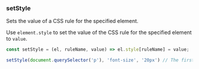 ### setStyle

Sets the value of a CSS rule for the specified element.

Use `element.style` to set the value of the CSS rule for the specified element to `value`.

```js
const setStyle = (el, ruleName, value) => el.style[ruleName] = value;
```

```js
setStyle(document.querySelector('p'), 'font-size', '20px') // The first <p> element on the page will have a font-size of 20px
```
